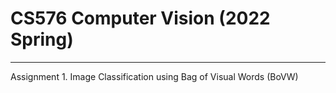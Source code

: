# CS576 Computer Vision (2022 Spring)
---
Assignment 1. Image Classification using Bag of Visual Words (BoVW)
